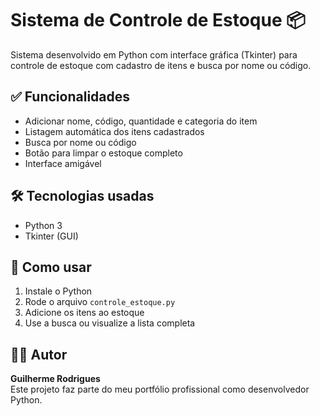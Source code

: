 # Sistema de Controle de Estoque 📦

Sistema desenvolvido em Python com interface gráfica (Tkinter) para controle de estoque com cadastro de itens e busca por nome ou código.

## ✅ Funcionalidades

- Adicionar nome, código, quantidade e categoria do item
- Listagem automática dos itens cadastrados
- Busca por nome ou código
- Botão para limpar o estoque completo
- Interface amigável

## 🛠️ Tecnologias usadas

- Python 3
- Tkinter (GUI)

## 🚀 Como usar

1. Instale o Python
2. Rode o arquivo `controle_estoque.py`
3. Adicione os itens ao estoque
4. Use a busca ou visualize a lista completa

## 👨‍💻 Autor

**Guilherme Rodrigues**  
Este projeto faz parte do meu portfólio profissional como desenvolvedor Python.

